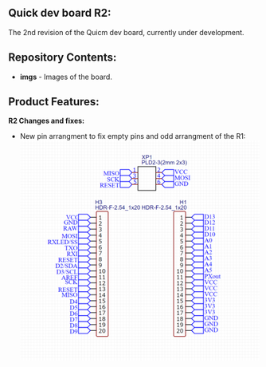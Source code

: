 Quick dev board R2:
-------------------
The 2nd revision of the Quicm dev board, currently under development.

Repository Contents:
-------------------
* **imgs** - Images of the board.

Product Features:
----------------
**R2 Changes and fixes:**
 -   New pin arrangment to fix empty pins and odd arrangment of the R1:
![](/R2/imgs/R2_pins.png)

